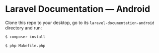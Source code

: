 # Laravel Documentation — Android

Clone this repo to your desktop, go to its `laravel-documentation-android` directory and run:

```bash
$ composer install
```

```bash
$ php Makefile.php
```
